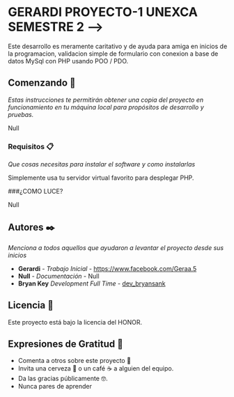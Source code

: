 # GERARDI PROYECTO-1 UNEXCA SEMESTRE 2 -->

Este desarrollo es meramente caritativo y de ayuda para amiga en inicios de la programacion, validacion simple de formulario con conexion a base de datos MySql con PHP usando POO / PDO.

## Comenzando 🚀

_Estas instrucciones te permitirán obtener una copia del proyecto en funcionamiento en tu máquina local para propósitos de desarrollo y pruebas._

Null


### Requisitos 📋

_Que cosas necesitas para instalar el software y como instalarlas_

Simplemente usa tu servidor virtual favorito para desplegar PHP.

###¿COMO LUCE?

Null

## Autores ✒️

_Menciona a todos aquellos que ayudaron a levantar el proyecto desde sus inicios_

* **Gerardi** - *Trabajo Inicial* - https://www.facebook.com/Geraa.5
* **Null** - *Documentación* - Null
* **Bryan Key** *Development Full Time* - [dev_bryansank](https://github.com/bryansank)

## Licencia 📄

Este proyecto está bajo la licencia del HONOR.

## Expresiones de Gratitud 🎁

* Comenta a otros sobre este proyecto 📢
* Invita una cerveza 🍺 o un café ☕ a alguien del equipo. 
* Da las gracias públicamente 🤓.
* Nunca pares de aprender
